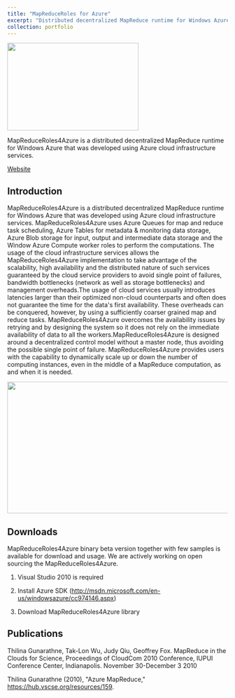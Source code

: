 ```yaml
---
title: "MapReduceRoles for Azure"
excerpt: "Distributed decentralized MapReduce runtime for Windows Azure<br/><img src='/JudyFox/images/code.png' width='300' height='200'>"
collection: portfolio
---
```


<img src='/JudyFox/images/code.png' width='300' height='200'>

MapReduceRoles4Azure is a distributed decentralized MapReduce runtime for Windows Azure that was developed using Azure cloud infrastructure services.

[Website](http://salsahpc.indiana.edu/mapreduceroles4azure/)

## Introduction

MapReduceRoles4Azure is a distributed decentralized MapReduce runtime for Windows Azure that was developed using Azure cloud infrastructure services. MapReduceRoles4Azure uses Azure Queues for map and reduce task scheduling, Azure Tables for metadata & monitoring data storage, Azure Blob storage for input, output and intermediate data storage and the Window Azure Compute worker roles to perform the computations.  The usage of the cloud infrastructure services allows the MapReduceRoles4Azure implementation to take advantage of the scalability, high availability and the distributed nature of such services guaranteed by the cloud service providers to avoid single point of failures, bandwidth bottlenecks (network as well as storage bottlenecks) and management overheads.The usage of cloud services usually introduces latencies larger than their optimized non-cloud counterparts and often does not guarantee the time for the data's first availability. These overheads can be conquered, however, by using a sufficiently coarser grained map and reduce tasks. MapReduceRoles4Azure overcomes the availability issues by retrying and by designing the system so it does not rely on the immediate availability of data to all the workers.MapReduceRoles4Azure is designed around a decentralized control model without a master node, thus avoiding the possible single point of failure. MapReduceRoles4Azure provides users with the capability to dynamically scale up or down the number of computing instances, even in the middle of a MapReduce computation, as and when it is needed.

<img src='/JudyFox/images/blob.png' width='600' height='300'>

## Downloads
MapReduceRoles4Azure binary beta version together with few samples is available for download and usage. We are actively working on open sourcing the MapReduceRoles4Azure.

 
1. Visual Studio 2010 is required

2. Install Azure SDK (http://msdn.microsoft.com/en-us/windowsazure/cc974146.aspx)

3. Download MapReduceRoles4Azure library

## Publications

Thilina Gunarathne, Tak-Lon Wu, Judy Qiu, Geoffrey Fox. MapReduce in the Clouds for Science, Proceedings of CloudCom 2010 Conference, IUPUI Conference Center, Indianapolis. November 30-December 3 2010 

 

Thilina Gunarathne (2010), "Azure MapReduce," https://hub.vscse.org/resources/159.
